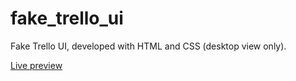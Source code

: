 # fake_trello_ui

Fake Trello UI, developed with HTML and CSS (desktop view only).

[Live preview](https://rojaslabs.github.io/fake_trello_ui/)
